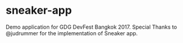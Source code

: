 # sneaker-app
Demo application for GDG DevFest Bangkok 2017. Special Thanks to @judrummer for the implementation of Sneaker app.
